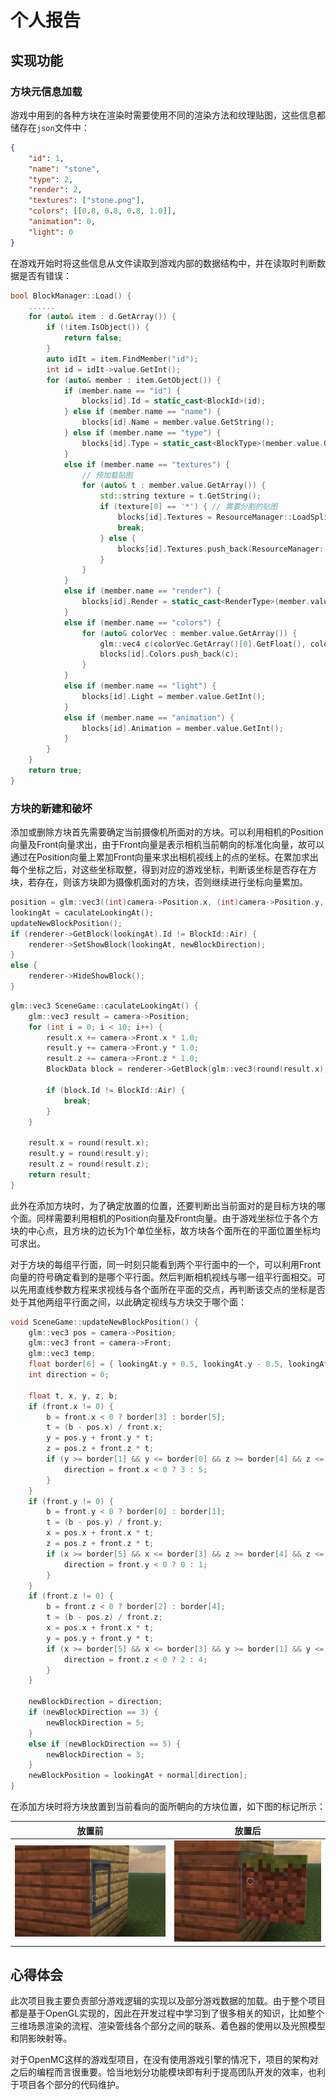 # 个人报告

## 实现功能

### 方块元信息加载

游戏中用到的各种方块在渲染时需要使用不同的渲染方法和纹理贴图，这些信息都储存在`json`文件中：

```json
{
	"id": 1,
	"name": "stone",
	"type": 2,
	"render": 2,
	"textures": ["stone.png"],
	"colors": [[0.8, 0.8, 0.8, 1.0]],
	"animation": 0,
	"light": 0
}
```

在游戏开始时将这些信息从文件读取到游戏内部的数据结构中，并在读取时判断数据是否有错误：

```c++
bool BlockManager::Load() {
    ......
    for (auto& item : d.GetArray()) {
        if (!item.IsObject()) {
            return false;
        }
        auto idIt = item.FindMember("id");
        int id = idIt->value.GetInt();
        for (auto& member : item.GetObject()) {
            if (member.name == "id") {
                blocks[id].Id = static_cast<BlockId>(id);
            } else if (member.name == "name") {
                blocks[id].Name = member.value.GetString();
            } else if (member.name == "type") {
                blocks[id].Type = static_cast<BlockType>(member.value.GetInt());
            }
            else if (member.name == "textures") {
                // 预加载贴图
                for (auto& t : member.value.GetArray()) {
                    std::string texture = t.GetString();
                    if (texture[0] == '*') { // 需要分割的贴图
                        blocks[id].Textures = ResourceManager::LoadSplitTexture(EnvPath::TextureDir + "/blocks/"+ texture.substr(1), texture);
                        break;
                    } else {
                        blocks[id].Textures.push_back(ResourceManager::LoadTexture(EnvPath::TextureDir + "/blocks/" + texture, texture));
                    }
                }
            }
            else if (member.name == "render") {
                blocks[id].Render = static_cast<RenderType>(member.value.GetInt());
            }
            else if (member.name == "colors") {
                for (auto& colorVec : member.value.GetArray()) {
                    glm::vec4 c(colorVec.GetArray()[0].GetFloat(), colorVec.GetArray()[1].GetFloat(), colorVec.GetArray()[2].GetFloat(), colorVec.GetArray()[3].GetFloat());
                    blocks[id].Colors.push_back(c);
                }
            }
            else if (member.name == "light") {
                blocks[id].Light = member.value.GetInt();
            }
            else if (member.name == "animation") {
                blocks[id].Animation = member.value.GetInt();
            }
        }
    }
    return true;
}
```



### 方块的新建和破坏

添加或删除方块首先需要确定当前摄像机所面对的方块。可以利用相机的Position向量及Front向量求出，由于Front向量是表示相机当前朝向的标准化向量，故可以通过在Position向量上累加Front向量来求出相机视线上的点的坐标。在累加求出每个坐标之后，对这些坐标取整，得到对应的游戏坐标，判断该坐标是否存在方块，若存在，则该方块即为摄像机面对的方块，否则继续进行坐标向量累加。

```c++
position = glm::vec3((int)camera->Position.x, (int)camera->Position.y, (int)camera->Position.z);
lookingAt = caculateLookingAt();
updateNewBlockPosition();
if (renderer->GetBlock(lookingAt).Id != BlockId::Air) {
	renderer->SetShowBlock(lookingAt, newBlockDirection);
}
else {
	renderer->HideShowBlock();
}

```

```c++
glm::vec3 SceneGame::caculateLookingAt() {
    glm::vec3 result = camera->Position;
    for (int i = 0; i < 10; i++) {
        result.x += camera->Front.x * 1.0;
        result.y += camera->Front.y * 1.0;
        result.z += camera->Front.z * 1.0;
        BlockData block = renderer->GetBlock(glm::vec3(round(result.x), round(result.y), round(result.z)));

        if (block.Id != BlockId::Air) {
            break;
        }
    }

    result.x = round(result.x);
    result.y = round(result.y);
    result.z = round(result.z);
    return result;
}
```

此外在添加方块时，为了确定放置的位置，还要判断出当前面对的是目标方块的哪个面。同样需要利用相机的Position向量及Front向量。由于游戏坐标位于各个方块的中心点，且方块的边长为1个单位坐标，故方块各个面所在的平面位置坐标均可求出。

对于方块的每组平行面，同一时刻只能看到两个平行面中的一个，可以利用Front向量的符号确定看到的是哪个平行面。然后判断相机视线与哪一组平行面相交。可以先用直线参数方程来求视线与各个面所在平面的交点，再判断该交点的坐标是否处于其他两组平行面之间，以此确定视线与方块交于哪个面：

```c++
void SceneGame::updateNewBlockPosition() {
    glm::vec3 pos = camera->Position;
    glm::vec3 front = camera->Front;
    glm::vec3 temp;
    float border[6] = { lookingAt.y + 0.5, lookingAt.y - 0.5, lookingAt.z + 0.5, lookingAt.x + 0.5, lookingAt.z - 0.5, lookingAt.x - 0.5 };
    int direction = 0;

    float t, x, y, z, b;
    if (front.x != 0) {
        b = front.x < 0 ? border[3] : border[5];
        t = (b - pos.x) / front.x;
        y = pos.y + front.y * t;
        z = pos.z + front.z * t;
        if (y >= border[1] && y <= border[0] && z >= border[4] && z <= border[2]) {
            direction = front.x < 0 ? 3 : 5;
        }
    }
    if (front.y != 0) {
        b = front.y < 0 ? border[0] : border[1];
        t = (b - pos.y) / front.y;
        x = pos.x + front.x * t;
        z = pos.z + front.z * t;
        if (x >= border[5] && x <= border[3] && z >= border[4] && z <= border[2]) {
            direction = front.y < 0 ? 0 : 1;
        }
    }
    if (front.z != 0) {
        b = front.z < 0 ? border[2] : border[4];
        t = (b - pos.z) / front.z;
        x = pos.x + front.x * t;
        y = pos.y + front.y * t;
        if (x >= border[5] && x <= border[3] && y >= border[1] && y <= border[0]) {
            direction = front.z < 0 ? 2 : 4;
        }
    }

    newBlockDirection = direction;
    if (newBlockDirection == 3) {
        newBlockDirection = 5;
    }
    else if (newBlockDirection == 5) {
        newBlockDirection = 3;
    }
    newBlockPosition = lookingAt + normal[direction];
}
```

在添加方块时将方块放置到当前看向的面所朝向的方块位置，如下图的标记所示：

|                    放置前                     |                    放置后                     |
| :-------------------------------------------: | :-------------------------------------------: |
| ![1563111754203](../assets/1563111754203.png) | ![1563113255841](../assets/1563113255841.png) |



## 心得体会

此次项目我主要负责部分游戏逻辑的实现以及部分游戏数据的加载。由于整个项目都是基于OpenGL实现的，因此在开发过程中学习到了很多相关的知识，比如整个三维场景渲染的流程、渲染管线各个部分之间的联系、着色器的使用以及光照模型和阴影映射等。

对于OpenMC这样的游戏型项目，在没有使用游戏引擎的情况下，项目的架构对之后的编程而言很重要。恰当地划分功能模块即有利于提高团队开发的效率，也利于项目各个部分的代码维护。

